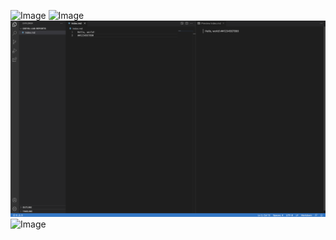 ![Image]([http://url/a.png](https://github.com/wahanucsd/cse15l-lab-reports/blob/main/Screen%20Shot%202022-09-27%20at%209.26.51%20PM.png))
![Image]([http://url/a.png](https://github.com/wahanucsd/cse15l-lab-reports/blob/main/Screen%20Shot%202022-09-27%20at%209.27.06%20PM.png))
![Image](https://github.com/wahanucsd/cse15l-lab-reports/blob/main/Screen%20Shot%202022-09-27%20at%209.27.22%20PM.png)
![Image]([http://url/a.png](https://github.com/wahanucsd/cse15l-lab-reports/blob/main/Screen%20Shot%202022-09-27%20at%209.27.34%20PM.png))

